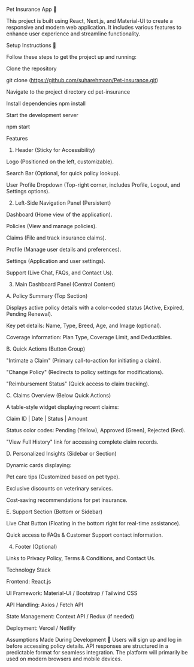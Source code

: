 Pet Insurance App 🐾

This project is built using React, Next.js, and Material-UI to create a responsive and modern web application. It includes various features to enhance user experience and streamline functionality.

Setup Instructions 🚀

Follow these steps to get the project up and running:

Clone the repository

git clone  (https://github.com/suharehmaan/Pet-insurance.git) 

Navigate to the project directory
cd pet-insurance  

Install dependencies
npm install  

Start the development server

npm start 
 
Features

1. Header (Sticky for Accessibility)

Logo (Positioned on the left, customizable).

Search Bar (Optional, for quick policy lookup).

User Profile Dropdown (Top-right corner, includes Profile, Logout, and Settings options).

2. Left-Side Navigation Panel (Persistent)

Dashboard (Home view of the application).

Policies (View and manage policies).

Claims (File and track insurance claims).

Profile (Manage user details and preferences).

Settings (Application and user settings).

Support (Live Chat, FAQs, and Contact Us).

3. Main Dashboard Panel (Central Content)

A. Policy Summary (Top Section)

Displays active policy details with a color-coded status (Active, Expired, Pending Renewal).

Key pet details: Name, Type, Breed, Age, and Image (optional).

Coverage information: Plan Type, Coverage Limit, and Deductibles.

B. Quick Actions (Button Group)

"Intimate a Claim" (Primary call-to-action for initiating a claim).

"Change Policy" (Redirects to policy settings for modifications).

"Reimbursement Status" (Quick access to claim tracking).

C. Claims Overview (Below Quick Actions)

A table-style widget displaying recent claims:

Claim ID | Date | Status | Amount

Status color codes: Pending (Yellow), Approved (Green), Rejected (Red).

"View Full History" link for accessing complete claim records.

D. Personalized Insights (Sidebar or Section)

Dynamic cards displaying:

Pet care tips (Customized based on pet type).

Exclusive discounts on veterinary services.

Cost-saving recommendations for pet insurance.

E. Support Section (Bottom or Sidebar)

Live Chat Button (Floating in the bottom right for real-time assistance).

Quick access to FAQs & Customer Support contact information.

4. Footer (Optional)

Links to Privacy Policy, Terms & Conditions, and Contact Us.

Technology Stack

Frontend: React.js

UI Framework: Material-UI / Bootstrap / Tailwind CSS

API Handling: Axios / Fetch API

State Management: Context API / Redux (if needed)

Deployment: Vercel / Netlify

Assumptions Made During Development 🤔
Users will sign up and log in before accessing policy details.
API responses are structured in a predictable format for seamless integration.
The platform will primarily be used on modern browsers and mobile devices.
